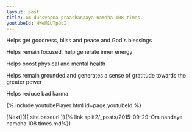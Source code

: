 ```yaml
---
layout: post
title: om duhsvapna praashanaaya namaha 108 times
youtubeId: HWeM1UTpOcI
---
```

 
 
Helps get goodness, bliss and peace and God's blessings
 
Helps remain focused, help generate inner energy 
 
Helps boost physical and mental health 
 
Helps remain grounded and generates a sense of gratitude towards the greater power 
 
Helps reduce bad karma
 
 
 
 


{% include youtubePlayer.html id=page.youtubeId %}
 
[Next]({{ site.baseurl }}{% link  split2/_posts/2015-09-29-Om nandaye namaha 108 times.md%})
 

